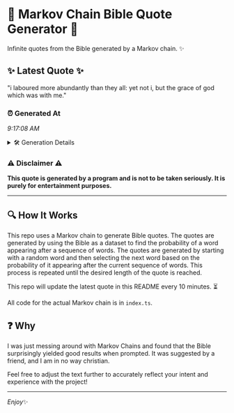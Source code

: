# 📖 Markov Chain Bible Quote Generator 📖

Infinite quotes from the Bible generated by a Markov chain. ✨

## ✨ Latest Quote ✨
"i laboured more abundantly than they all: yet not i, but the grace of god which was with me."

### ⏰ Generated At
*9:17:08 AM*

<details>
    <summary>🛠️ Generation Details</summary>
    <p>
        <strong>🌱 Seed:</strong> i<br>
        <strong>🔄 Iterations:</strong> 18<br>
        <strong>📜 Context History:</strong><br>[ i ]: laboured<br>[ i, laboured ]: more<br>[ i, laboured, more ]: abundantly<br>[ i, laboured, more, abundantly ]: than<br>[ i, laboured, more, abundantly, than ]: they<br>[ i, laboured, more, abundantly, than, they ]: all:<br>[ laboured, more, abundantly, than, they, all: ]: yet<br>[ more, abundantly, than, they, all:, yet ]: not<br>[ abundantly, than, they, all:, yet, not ]: i,<br>[ than, they, all:, yet, not, i, ]: but<br>[ they, all:, yet, not, i,, but ]: the<br>[ all:, yet, not, i,, but, the ]: grace<br>[ yet, not, i,, but, the, grace ]: of<br>[ not, i,, but, the, grace, of ]: god<br>[ i,, but, the, grace, of, god ]: which<br>[ but, the, grace, of, god, which ]: was<br>[ the, grace, of, god, which, was ]: with<br>[ grace, of, god, which, was, with ]: me.<br>
    </p>
</details>

### ⚠️ Disclaimer ⚠️
**This quote is generated by a program and is not to be taken seriously. It is purely for entertainment purposes.**

---

## 🔍 How It Works

This repo uses a Markov chain to generate Bible quotes. The quotes are generated by using the Bible as a dataset to find the probability of a word appearing after a sequence of words. The quotes are generated by starting with a random word and then selecting the next word based on the probability of it appearing after the current sequence of words. This process is repeated until the desired length of the quote is reached.

This repo will update the latest quote in this README every 10 minutes. ⏳

All code for the actual Markov chain is in `index.ts`.

## ❓ Why

I was just messing around with Markov Chains and found that the Bible surprisingly yielded good results when prompted. 
It was suggested by a friend, and I am in no way christian.

Feel free to adjust the text further to accurately reflect your intent and experience with the project!

---

*Enjoy*✨
